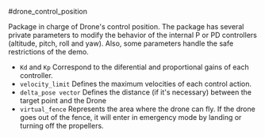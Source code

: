 #drone_control_position

Package in charge of Drone's control position. The package has several private parameters to modify the behavior of the internal P or PD controllers (altitude, pitch, roll and yaw). Also, some parameters handle the safe restrictions of the demo.

* `Kd` and `Kp` Correspond to the diferential and proportional gains of each controller.
* `velocity_limit`  Defines the maximum velocities of each control action.
* `delta_pose vector`  Defines the distance (if it's necessary) between the target point and the Drone
* `virtual_fence`  Represents the area where the drone can fly. If the drone goes out of the fence, it will enter in emergency mode by landing or turning off the propellers.
